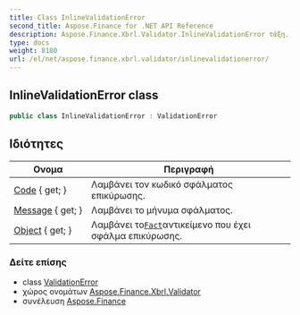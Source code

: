 ```yaml
---
title: Class InlineValidationError
second_title: Aspose.Finance for .NET API Reference
description: Aspose.Finance.Xbrl.Validator.InlineValidationError τάξη. 
type: docs
weight: 8180
url: /el/net/aspose.finance.xbrl.validator/inlinevalidationerror/
---
```

## InlineValidationError class

```csharp
public class InlineValidationError : ValidationError
```

## Ιδιότητες

| Ονομα | Περιγραφή |
| --- | --- |
| [Code](../../aspose.finance.xbrl.validator/validationerror/code/) { get; } | Λαμβάνει τον κωδικό σφάλματος επικύρωσης. |
| [Message](../../aspose.finance.xbrl.validator/validationerror/message/) { get; } | Λαμβάνει το μήνυμα σφάλματος. |
| [Object](../../aspose.finance.xbrl.validator/inlinevalidationerror/object/) { get; } | Λαμβάνει το[`Fact`](../../aspose.finance.xbrl/fact/)αντικείμενο που έχει σφάλμα επικύρωσης. |

### Δείτε επίσης

* class [ValidationError](../validationerror/)
* χώρος ονομάτων [Aspose.Finance.Xbrl.Validator](../../aspose.finance.xbrl.validator/)
* συνέλευση [Aspose.Finance](../../)


